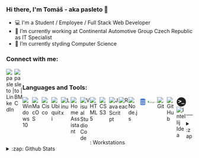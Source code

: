 ### Hi there, I'm Tomáš - aka pasleto 👋

- 💻 I'm a Student / Employee / Full Stack Web Developer
- 🏢 I’m currently working at Continental Automotive Group Czech Republic as IT Specialist
- 🚀 I’m currently styding Computer Science

### Connect with me:

[<img align="left" alt="pasleto | LinkedIn" width="22px" src="https://cdn.jsdelivr.net/npm/simple-icons@v3/icons/linkedin.svg" />][linkedin]
[<img align="left" alt="pasleto | BMC" width="22px" src="https://cdn.jsdelivr.net/npm/simple-icons@3.7.0/icons/buymeacoffee.svg" />][bmc]

<br />

### Languages and Tools:

<img align="left" alt="Windows 10" width="26px" src="https://cdn.jsdelivr.net/npm/simple-icons@3.7.0/icons/windows.svg" />
<img align="left" alt="MacOS" width="26px" src="https://cdn.jsdelivr.net/npm/simple-icons@3.7.0/icons/apple.svg" />
<img align="left" alt="Cisco" width="26px" src="https://cdn.jsdelivr.net/npm/simple-icons@3.7.0/icons/cisco.svg" />
<img align="left" alt="Ubiquiti" width="26px" src="https://cdn.jsdelivr.net/npm/simple-icons@3.7.0/icons/ubiquiti.svg" />
<img align="left" alt="Linux" width="26px" src="https://cdn.jsdelivr.net/npm/simple-icons@3.7.0/icons/linux.svg" />
<img align="left" alt="Home Assistant" width="26px" src="https://cdn.jsdelivr.net/npm/simple-icons@3.7.0/icons/homeassistant.svg" />
<img align="left" alt="Visual Studio Code" width="26px" src="https://cdn.jsdelivr.net/npm/simple-icons@3.7.0/icons/visualstudiocode.svg" />
<img align="left" alt="HTML5" width="26px" src="https://cdn.jsdelivr.net/npm/simple-icons@3.7.0/icons/html5.svg" />
<img align="left" alt="CSS3" width="26px" src="https://cdn.jsdelivr.net/npm/simple-icons@3.7.0/icons/css3.svg" />
<img align="left" alt="JavaScript" width="26px" src="https://cdn.jsdelivr.net/npm/simple-icons@3.7.0/icons/javascript.svg" />
<img align="left" alt="React" width="26px" src="https://cdn.jsdelivr.net/npm/simple-icons@3.7.0/icons/react.svg" />
<img align="left" alt="Node.js" width="26px" src="https://cdn.jsdelivr.net/npm/simple-icons@3.7.0/icons/node-dot-js.svg" />
<img align="left" alt="SQL" width="26px" src="https://raw.githubusercontent.com/github/explore/80688e429a7d4ef2fca1e82350fe8e3517d3494d/topics/sql/sql.png" />
<img align="left" alt="MongoDB" width="26px" src="https://raw.githubusercontent.com/github/explore/80688e429a7d4ef2fca1e82350fe8e3517d3494d/topics/mongodb/mongodb.png" />
<img align="left" alt="Git" width="26px" src="https://cdn.jsdelivr.net/npm/simple-icons@3.7.0/icons/git.svg" />
<img align="left" alt="GitHub" width="26px" src="https://cdn.jsdelivr.net/npm/simple-icons@3.7.0/icons/github.svg" />
<img align="left" alt="Terminal" width="26px" src="https://raw.githubusercontent.com/github/explore/80688e429a7d4ef2fca1e82350fe8e3517d3494d/topics/terminal/terminal.png" />
<img align="left" alt="Intellij Idea" width="26px" src="https://cdn.jsdelivr.net/npm/simple-icons@3.7.0/icons/intellijidea.svg" />

<br />
<br />

---

<details>
  <summary>:zap: Workstations</summary>
  <br />
  
  | &nbsp; &nbsp; &nbsp; &nbsp; &nbsp; &nbsp; &nbsp; &nbsp; &nbsp; &nbsp; &nbsp; &nbsp; &nbsp; &nbsp; &nbsp; &nbsp; &nbsp; &nbsp; &nbsp; &nbsp; &nbsp; &nbsp; Desktop &nbsp; &nbsp; &nbsp; &nbsp; &nbsp; &nbsp; &nbsp; &nbsp; &nbsp; &nbsp; &nbsp; &nbsp; &nbsp; &nbsp; &nbsp; &nbsp; &nbsp; &nbsp; &nbsp; &nbsp; &nbsp; &nbsp; &nbsp; | &nbsp; &nbsp; &nbsp; &nbsp; &nbsp; &nbsp; &nbsp; &nbsp; &nbsp; &nbsp; &nbsp; &nbsp; &nbsp; &nbsp; &nbsp; &nbsp; &nbsp; &nbsp; &nbsp; &nbsp; &nbsp; &nbsp; Laptops &nbsp; &nbsp; &nbsp; &nbsp; &nbsp; &nbsp; &nbsp; &nbsp; &nbsp; &nbsp; &nbsp; &nbsp; &nbsp; &nbsp; &nbsp; &nbsp; &nbsp; &nbsp; &nbsp; &nbsp; &nbsp; &nbsp; &nbsp; |
  | --- | --- |
  | <ul><li>Intel Core i7-6700K</li><li>2x8GB Kingston HyperX Fury DDR4</li><li>MSI GTX 1070 Gaming X 8GB</li><li>Intel 660p NVME 512GB / Samsung 850 Evo 500GB</li><li>Windows 10 Pro 64-bit</li></ul>| <ul><li>Apple Macbook Pro 13" 2018 4TB with TouchBar</li><ul><li>Intel Core i5 / 16GB RAM / 256GB</li></ul><br /><li>HP Elitebook 850 15.6"</li><ul><li>Intel Core i5 / 16GB RAM / 512GB</li></ul></ul> |

</details>

<details>
  <summary>:zap: Github Stats</summary>
  <br />
  <p align="center">
  <img alt="pasleto's Github Stats" src="https://github-readme-stats.vercel.app/api?username=pasleto&show_icons=true" />
  </p>
</details>

[linkedin]: https://www.linkedin.com/in/tomas-pasler
[bmc]: https://www.buymeacoffee.com/pasleto
